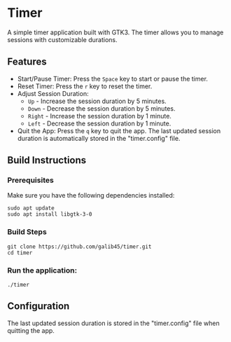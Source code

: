 # Timer
A simple timer application built with GTK3. The timer allows you to manage sessions with customizable durations.

## Features
- Start/Pause Timer: Press the `Space` key to start or pause the timer.
- Reset Timer: Press the `r` key to reset the timer.
- Adjust Session Duration:
  - `Up` -  Increase the session duration by 5 minutes.
  - `Down` - Decrease the session duration by 5 minutes.
  - `Right` - Increase the session duration by 1 minute.
  - `Left` - Decrease the session duration by 1 minute.
- Quit the App: Press the `q` key to quit the app. The last updated session duration is automatically stored in the "timer.config" file.

## Build Instructions
### Prerequisites
Make sure you have the following dependencies installed:
```
sudo apt update
sudo apt install libgtk-3-0
```
### Build Steps
```
git clone https://github.com/galib45/timer.git
cd timer
```
### Run the application:
```
./timer
```
## Configuration
The last updated session duration is stored in the "timer.config" file when quitting the app.
